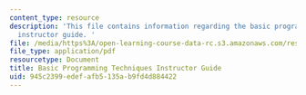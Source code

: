 ```yaml
---
content_type: resource
description: 'This file contains information regarding the basic programming techniques
  instructor guide. '
file: /media/https%3A/open-learning-course-data-rc.s3.amazonaws.com/res-tll-004-stem-concept-videos-fall-2013/945c2399edefafb5135ab9fd4d884422_MITRES_TLL-004F13_BasGuide.pdf
file_type: application/pdf
resourcetype: Document
title: Basic Programming Techniques Instructor Guide
uid: 945c2399-edef-afb5-135a-b9fd4d884422
---
```

